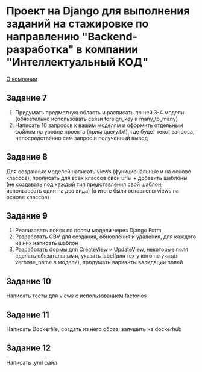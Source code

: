 # Проект на Django для выполнения заданий на стажировке по направлению "Backend-разработка" в компании "Интеллектуальный КОД"
[О компании](https://itcodegroup.ru/about)

## Задание 7
1) Придумать предметную область и расписать по ней 3-4 модели (обязательно использовать связи foreign_key и many_to_many)
2) Написать 10 запросов к вашим моделям и оформить отдельным файлом на уровне проекта (прим query.txt), где будет текст запроса, непосредственно сам запрос и полученный вывод

## Задание 8
Для созданных моделей написать views (функциональные и на основе классов), прописать для всех классов свои urlы + добавить шаблоны (не создавать под каждый тип представления свой шаблон, использовать один на два вида)
(в итоге были оставлены views на основе классов)

## Задание 9
1) Реализовать поиск по полям модели через Django Form
2) Разработать CBV для создания, обновления и удаления, для каждого из них написать шаблон
3) Разработать формы для CreateView и UpdateView, некоторые поля сделать обязательными, указать label(для тех у кого не указан verbose_name в модели), продумать варианты валидации полей

## Задание 10
Написать тесты для views с использованием factories

## Задание 11
Написать Dockerfile, создать из него образ, запушить на dockerhub

## Задание 12
Написать .yml файл
